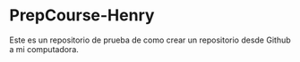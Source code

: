 # PrepCourse-Henry
Este es un repositorio de prueba de como crear un repositorio desde Github a mi computadora.
